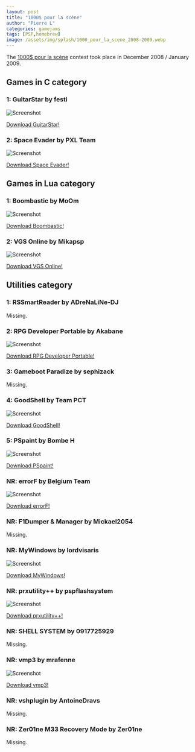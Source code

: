 ```yaml
---
layout: post
title: "1000$ pour la scène"
author: "Pierre L"
categories: gamejams
tags: [PSP,homebrew]
image: /assets/img/splash/1000_pour_la_scene_2008-2009.webp
---
```


The [1000$ pour la scène](https://gamergen.com/actualites/concours-dev-1000-pour-scene-liste-officielle-37811-1) contest took place in December 2008 / January 2009.

## Games in C category

### 1: GuitarStar by festi

![Screenshot](https://github.com/PSP-Archive/PSP-Archive.github.io/raw/gh-pages/assets/img/snaps/XXXXXXXXXXXXXXXX.webp)

<a href="https://archive.org/details/guitarstar.7z">Download GuitarStar!</a>

### 2: Space Evader by PXL Team

![Screenshot](https://github.com/PSP-Archive/PSP-Archive.github.io/raw/gh-pages/assets/img/snaps/SPAC01320_00000.webp)

<a href="https://archive.org/details/space-evader-v-1.0.7z">Download Space Evader!</a>

## Games in Lua category

### 1: Boombastic by MoOm

![Screenshot](https://github.com/PSP-Archive/PSP-Archive.github.io/raw/gh-pages/assets/img/snaps/BOOM01027_00001.webp)

<a href="https://archive.org/details/boombastic.-7z">Download Boombastic!</a>

### 2: VGS Online by Mikapsp

![Screenshot](https://github.com/PSP-Archive/PSP-Archive.github.io/raw/gh-pages/assets/img/snaps/vgsonline.webp)

<a href="https://archive.org/details/vgs-online.-7z">Download VGS Online!</a>

## Utilities category

### 1: RSSmartReader by ADreNaLiNe-DJ

Missing.

### 2: RPG Developer Portable by Akabane

![Screenshot](https://github.com/PSP-Archive/PSP-Archive.github.io/raw/gh-pages/assets/img/snaps/RDPH00230_00000.webp)

<a href="https://archive.org/details/rdp.-7z">Download RPG Developer Portable!</a>

### 3: Gameboot Paradize by sephizack

Missing.

### 4: GoodShell by Team PCT

![Screenshot](https://github.com/PSP-Archive/PSP-Archive.github.io/raw/gh-pages/assets/img/snaps/GOOD01098_00000.webp)

<a href="https://archive.org/details/good-shell-v-3.7z">Download GoodShell!</a>

### 5: PSpaint by Bombe H

![Screenshot](https://github.com/PSP-Archive/PSP-Archive.github.io/raw/gh-pages/assets/img/snaps/PSPA00886_00000.webp)

<a href="https://archive.org/details/pspaint.-7z">Download PSpaint!</a>

### NR: errorF by Belgium Team

![Screenshot](https://github.com/PSP-Archive/PSP-Archive.github.io/raw/gh-pages/assets/img/snaps/20210623204758.webp)

<a href="https://archive.org/details/errorf-2.7z">Download errorF!</a>

### NR: F1Dumper & Manager by Mickael2054

Missing.

### NR: MyWindows by lordvisaris

![Screenshot](https://github.com/PSP-Archive/PSP-Archive.github.io/raw/gh-pages/assets/img/snaps/20210603184017.webp)

<a href="https://archive.org/details/my-windows-v-1.01.2.7z">Download MyWindows!</a>

### NR: prxutility++ by pspflashsystem

![Screenshot](https://github.com/PSP-Archive/PSP-Archive.github.io/raw/gh-pages/assets/img/snaps/PRXU02192_00000.webp)

<a href="https://archive.org/details/prxutility-7.0-install">Download prxutility++!</a>

### NR: SHELL SYSTEM by 0917725929

Missing.

### NR: vmp3 by mrafenne

![Screenshot](https://github.com/PSP-Archive/PSP-Archive.github.io/raw/gh-pages/assets/img/snaps/VMP300557_00000.webp)

<a href="https://archive.org/details/vmp3v1.7z">Download vmp3!</a>

### NR: vshplugin by AntoineDravs

Missing.

### NR: Zer01ne M33 Recovery Mode by Zer01ne

Missing.
